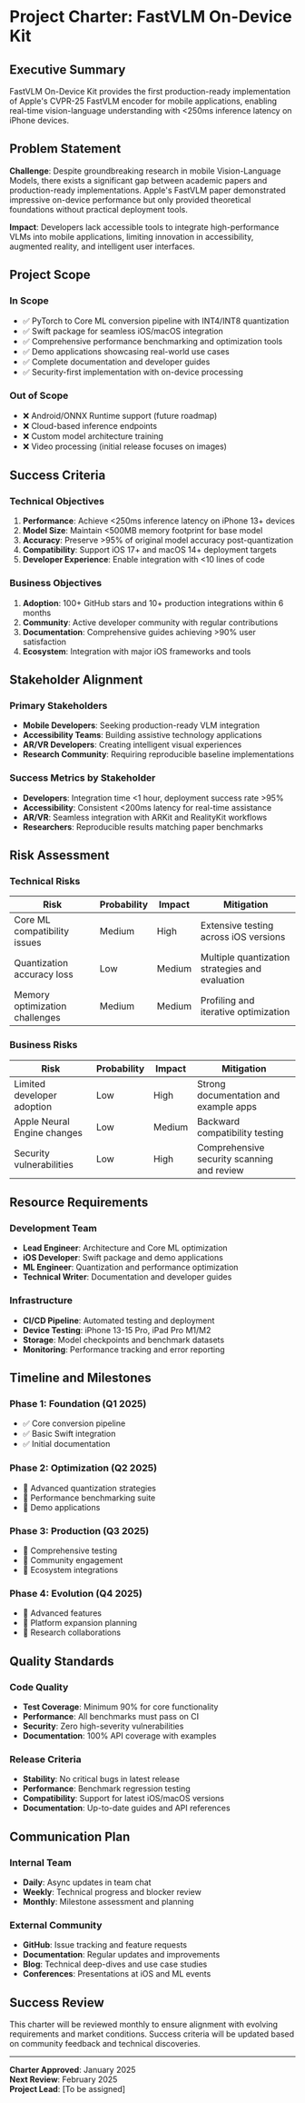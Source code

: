# Project Charter: FastVLM On-Device Kit

## Executive Summary

FastVLM On-Device Kit provides the first production-ready implementation of Apple's CVPR-25 FastVLM encoder for mobile applications, enabling real-time vision-language understanding with <250ms inference latency on iPhone devices.

## Problem Statement

**Challenge**: Despite groundbreaking research in mobile Vision-Language Models, there exists a significant gap between academic papers and production-ready implementations. Apple's FastVLM paper demonstrated impressive on-device performance but only provided theoretical foundations without practical deployment tools.

**Impact**: Developers lack accessible tools to integrate high-performance VLMs into mobile applications, limiting innovation in accessibility, augmented reality, and intelligent user interfaces.

## Project Scope

### In Scope
- ✅ PyTorch to Core ML conversion pipeline with INT4/INT8 quantization
- ✅ Swift package for seamless iOS/macOS integration  
- ✅ Comprehensive performance benchmarking and optimization tools
- ✅ Demo applications showcasing real-world use cases
- ✅ Complete documentation and developer guides
- ✅ Security-first implementation with on-device processing

### Out of Scope
- ❌ Android/ONNX Runtime support (future roadmap)
- ❌ Cloud-based inference endpoints
- ❌ Custom model architecture training
- ❌ Video processing (initial release focuses on images)

## Success Criteria

### Technical Objectives
1. **Performance**: Achieve <250ms inference latency on iPhone 13+ devices
2. **Model Size**: Maintain <500MB memory footprint for base model
3. **Accuracy**: Preserve >95% of original model accuracy post-quantization  
4. **Compatibility**: Support iOS 17+ and macOS 14+ deployment targets
5. **Developer Experience**: Enable integration with <10 lines of code

### Business Objectives
1. **Adoption**: 100+ GitHub stars and 10+ production integrations within 6 months
2. **Community**: Active developer community with regular contributions
3. **Documentation**: Comprehensive guides achieving >90% user satisfaction
4. **Ecosystem**: Integration with major iOS frameworks and tools

## Stakeholder Alignment

### Primary Stakeholders
- **Mobile Developers**: Seeking production-ready VLM integration
- **Accessibility Teams**: Building assistive technology applications
- **AR/VR Developers**: Creating intelligent visual experiences
- **Research Community**: Requiring reproducible baseline implementations

### Success Metrics by Stakeholder
- **Developers**: Integration time <1 hour, deployment success rate >95%
- **Accessibility**: Consistent <200ms latency for real-time assistance
- **AR/VR**: Seamless integration with ARKit and RealityKit workflows
- **Researchers**: Reproducible results matching paper benchmarks

## Risk Assessment

### Technical Risks
| Risk | Probability | Impact | Mitigation |
|------|------------|---------|------------|
| Core ML compatibility issues | Medium | High | Extensive testing across iOS versions |
| Quantization accuracy loss | Low | Medium | Multiple quantization strategies and evaluation |
| Memory optimization challenges | Medium | Medium | Profiling and iterative optimization |

### Business Risks
| Risk | Probability | Impact | Mitigation |
|------|------------|---------|------------|
| Limited developer adoption | Low | High | Strong documentation and example apps |
| Apple Neural Engine changes | Low | Medium | Backward compatibility testing |
| Security vulnerabilities | Low | High | Comprehensive security scanning and review |

## Resource Requirements

### Development Team
- **Lead Engineer**: Architecture and Core ML optimization
- **iOS Developer**: Swift package and demo applications  
- **ML Engineer**: Quantization and performance optimization
- **Technical Writer**: Documentation and developer guides

### Infrastructure
- **CI/CD Pipeline**: Automated testing and deployment
- **Device Testing**: iPhone 13-15 Pro, iPad Pro M1/M2
- **Storage**: Model checkpoints and benchmark datasets
- **Monitoring**: Performance tracking and error reporting

## Timeline and Milestones

### Phase 1: Foundation (Q1 2025)
- ✅ Core conversion pipeline
- ✅ Basic Swift integration
- ✅ Initial documentation

### Phase 2: Optimization (Q2 2025)
- 🎯 Advanced quantization strategies
- 🎯 Performance benchmarking suite
- 🎯 Demo applications

### Phase 3: Production (Q3 2025)
- 🎯 Comprehensive testing
- 🎯 Community engagement
- 🎯 Ecosystem integrations

### Phase 4: Evolution (Q4 2025)
- 🎯 Advanced features
- 🎯 Platform expansion planning
- 🎯 Research collaborations

## Quality Standards

### Code Quality
- **Test Coverage**: Minimum 90% for core functionality
- **Performance**: All benchmarks must pass on CI
- **Security**: Zero high-severity vulnerabilities
- **Documentation**: 100% API coverage with examples

### Release Criteria
- **Stability**: No critical bugs in latest release
- **Performance**: Benchmark regression testing
- **Compatibility**: Support for latest iOS/macOS versions
- **Documentation**: Up-to-date guides and API references

## Communication Plan

### Internal Team
- **Daily**: Async updates in team chat
- **Weekly**: Technical progress and blocker review
- **Monthly**: Milestone assessment and planning

### External Community
- **GitHub**: Issue tracking and feature requests
- **Documentation**: Regular updates and improvements
- **Blog**: Technical deep-dives and use case studies
- **Conferences**: Presentations at iOS and ML events

## Success Review

This charter will be reviewed monthly to ensure alignment with evolving requirements and market conditions. Success criteria will be updated based on community feedback and technical discoveries.

---

**Charter Approved**: January 2025  
**Next Review**: February 2025  
**Project Lead**: [To be assigned]